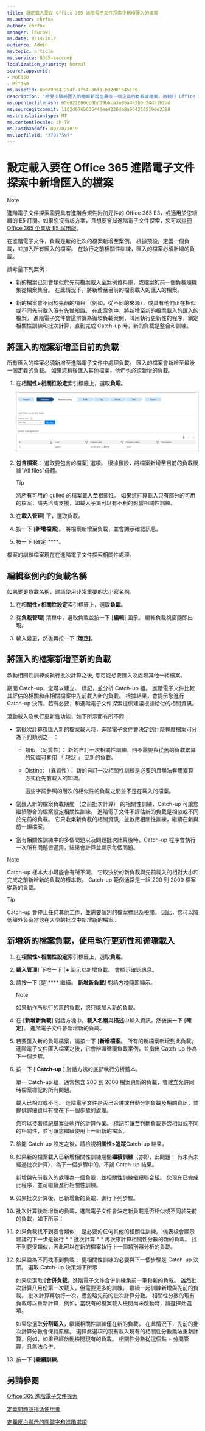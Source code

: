```yaml
---
title: 設定載入要在 Office 365 進階電子文件探索中新增匯入的檔案
ms.author: chrfox
author: chrfox
manager: laurawi
ms.date: 9/14/2017
audience: Admin
ms.topic: article
ms.service: O365-seccomp
localization_priority: Normal
search.appverid:
- MOE150
- MET150
ms.assetid: 0e0a9d04-294f-4f54-8bf1-b32d81345126
description: '檢閱步驟將匯入的檔案新增至最後一個定義的負載或檔案，再執行 Office 365 進階電子文件探索中的相關性訓練的批次。  '
ms.openlocfilehash: 65e022680cc0bd39bbca3e05a4e3b6d24da1b2ad
ms.sourcegitcommit: 1162d676b036449ea4220de8a6642165190e3398
ms.translationtype: MT
ms.contentlocale: zh-TW
ms.lasthandoff: 09/20/2019
ms.locfileid: "37077597"
---
```

# <a name="set-up-loads-to-add-imported-files-in-office-365-advanced-ediscovery"></a>設定載入要在 Office 365 進階電子文件探索中新增匯入的檔案

> [!NOTE]
> 進階電子文件探索需要具有進階合規性附加元件的 Office 365 E3，或適用於您組織的 E5 訂閱。如果您沒有該方案，且想要嘗試進階電子文件探索，您可以[註冊 Office 365 企業版 E5 試用版](https://go.microsoft.com/fwlink/p/?LinkID=698279)。 
  
在進階電子文件，負載是新的批次的檔案新增至案例。 根據預設，定義一個負載，並加入所有匯入的檔案。 在執行之前相關性訓練，匯入的檔案必須新增的負載。 
  
請考量下列案例：
  
- 新的檔案已知會類似於先前檔案載入至案例資料庫，或檔案的前一個負載隨機集從檔案集合。 在此情況下，將新增至目前的檔案載入的匯入的檔案。
    
- 新的檔案會不同於先前的項目 （例如，從不同的來源），或具有他們正在相似或不同先前載入沒有先備知識。 在此案例中，將新增至新的檔案載入的匯入的檔案。 進階電子文件會這辨識為循環負載案例，叫用執行更新性的程序，鎖定相關性訓練和批次計算，直到完成 Catch-up 時，新的負載是整合和訓練。 
    
## <a name="adding-imported-files-to-the-current-load"></a>將匯入的檔案新增至目前的負載

所有匯入的檔案必須新增至進階電子文件中處理負載。 匯入的檔案會新增至最後一個定義的負載。 如果您稍後匯入其他檔案，他們也必須新增的負載。
  
1. 在**相關性\>相關性設定**索引標籤上，選取**負載**。
    
    ![相關性設定負載索引標籤](media/278aac7f-655f-462f-852a-6baa5d818768.png)
  
2. **包含檔案**： 選取要包含的檔案] 選項。 根據預設，將檔案新增至目前的負載根據"All files"母體。
    
    > [!TIP]
    > 將所有可用的 culled 的檔案載入至相關性。 如果您打算載入只有部分的可用的檔案，請先洽詢支援，如載入子集可以有不利的影響相關性訓練。 
  
3. 在**載入管理**] 下，選取負載。
    
4. 按一下 [**新增檔案**]。 將檔案新增至負載，並會顯示確認訊息。 
    
5. 按一下 [確定]****。
    
檔案的訓練檔案現在在進階電子文件探索相關性處理。
  
## <a name="editing-a-load-name-within-a-case"></a>編輯案例內的負載名稱

如果變更負載名稱，建議使用非常重要的大小寫名稱。
  
1. 在**相關性\>相關性設定**索引標籤上，選取**負載**。
    
2. 從**負載管理**] 清單中，選取負載並按一下 [**編輯**] 圖示。 編輯負載視窗隨即出現。 
    
3. 輸入變更，然後再按一下 [**確定]**。
    
## <a name="adding-imported-files-to-a-new-load"></a>將匯入的檔案新增至新的負載

啟動相關性訓練或執行批次計算之後, 您可能想要匯入及處理其他一組檔案。 
  
期間 Catch-up，您可以建立、 標記，並分析 Catch-up 組。 進階電子文件比較其評估的相關和非相關檔案中先前載入新的負載。 根據結果，會提示您進行 Catch-up 決策，若有必要，和進階電子文件探索提供建議根據給付的相關資訊。 
  
滾動載入及執行更新性功能，如下所示而有所不同： 
  
- 當批次計算後匯入新的檔案載入時，進階電子文件會決定到什麼程度檔案可分為下列類別之一：
    
  - 類似 （同質性）： 新的自訂一次相關性訓練，則不需要與從舊的負載累算的知識可套用 「 現狀 」 至新的負載。 
    
  - Distinct （異質性）： 新的自訂一次相關性訓練是必要的且無法套用累算方式從先前載入的知識。 
    
    這些字詞參照的層次的相似性的負載之間並不是在載入的檔案。 
    
- 當匯入新的檔案負載期間 （之前批次計算） 的相關性訓練，Catch-up 可讓您繼續聯合的檔案設定相關性訓練。 進階電子文件不評估新的負載是相似或不同於先前的負載。 它只收集新負載的相關資訊，並啟用相關性訓練，繼續在新與前一組檔案。 
    
- 當有相關性訓練中的多個問題以及問題批次計算後時，Catch-up 程序會執行一次所有問題皆適用，結果會計算並顯示每個問題。
    
> [!NOTE]
> Catch-up 樣本大小可能會有所不同。 它取決於的新負載與先前載入的相對大小和完成之前新增新的負載的樣本數。 Catch-up 範例通常是一組 200 到 2000 檔案從新的負載。 
  
> [!TIP]
> Catch-up 會停止任何其他工作，並需要個別的檔案標記及檢閱。 因此，您可以降低額外負荷當您在大型的批次中新增新的檔案。 
  
## <a name="adding-a-new-file-load-using-catch-up-and-rolling-loads"></a>新增新的檔案負載，使用執行更新性和循環載入

1. 在**相關性\>相關性設定**索引標籤上，選取**負載**。
    
2. **載入管理**] 下按一下 [**+** 圖示以新增負載。 會顯示確認訊息。 
    
3. 請按一下 [是]**** 繼續。 **新增新負載**] 對話方塊隨即顯示。 
    
    > [!NOTE]
    > 如果動作所執行的舊的負載，您只能加入新的負載。 
  
4. 在 [**新增新負載**] 對話方塊中，**載入名稱**與**描述**中輸入資訊，然後按一下 [**確定]**。 進階電子文件會新增新的負載。
    
5. 若要匯入新的負載檔案，請按一下 [**新增檔案**。 所有的新檔案新增到此負載。 進階電子文件匯入檔案之後，它會辨識循環負載案例，並指出 Catch-up 作為下一個步驟。
    
6. 按一下 [ **Catch-up** ] 對話方塊的底部執行分析藍本。 
    
    單一 Catch-up 組，通常包含 200 到 2000 檔案與新的負載，會建立允許同時檔案標記的所有問題。
    
    載入已相似或不同、 進階電子文件是否已合併或自動分割負載及相關資訊，並提供詳細資料有關在下一個步驟的處理。
    
    您可以接著標記檔案並執行的計算作業。 標記可讓至判斷負載是否相似或不同的相關性，並可讓您繼續使用上一組新的檔案。
    
7. 檢閱 Catch-up 設定之後，請檢視**相關性\>追蹤**Catch-up 結果。 
    
1. 如果新的檔案載入已新增相關性訓練期間**繼續訓練**（亦即，此問題： 有未尚未經過批次計算），為下一個步驟中的，不論 Catch-up 結果。 
    
    新增與先前載入的處理為一個負載，並相關性訓練繼續聯合組。 您現在已完成此程序，並可繼續進行相關性訓練。 
    
2. 如果批次計算後，已新增新的負載，進行下列步驟。
    
8. 批次計算後新增新的負載，進階電子文件會決定新負載是否相似或不同於先前的負載，如下所示：
    
1. 如果負載找不到要會類似： 是必要的任何其他的相關性訓練。 儀表板會顯示建議的下一步是執行 * * 批次計算 * * 再次來計算相關性分數的新的負載。 找不到要很類似，因此可以在新的檔案執行上一個類別器分析的負載。 
    
2. 如果設為不同找不到負載： 更相關性訓練的必要與下一個步驟是 Catch-up 決策。 選取 Catch-up 決策如下所示：
    
    如果您選取 [**合併負載**，進階電子文件合併訓練集前一筆和新的負載。 雖然批次計算八月份第一次載入，但需要更多的訓練。 繼續一起訓練新增與先前的負載。 批次計算再執行一次，應忽略先前的批次計算分數。 相關性分數的現有負載可以重新計算，例如，當現有的檔案載入檢閱尚未啟動時，請選擇此選項。
    
    如果您選取**分割載入**，繼續相關性訓練僅在新的負載。 在此情況下，先前的批次計算分數會保持原樣。 選擇此選項的現有載入現有的相關性分數無法重新計算，例如，如果已經啟動檢閱現有的負載。 相關性分數從這個點 + 分開管理，且無法合併。
    
3. 按一下 [**繼續訓練**。
    
## <a name="see-also"></a>另請參閱

[Office 365 進階電子文件探索](office-365-advanced-ediscovery.md)
  
[定義問題並指派使用者](define-issues-and-assign-users.md)
  
[定義反白顯示的關鍵字和進階選項](define-highlighted-keywords-and-advanced-options.md)

